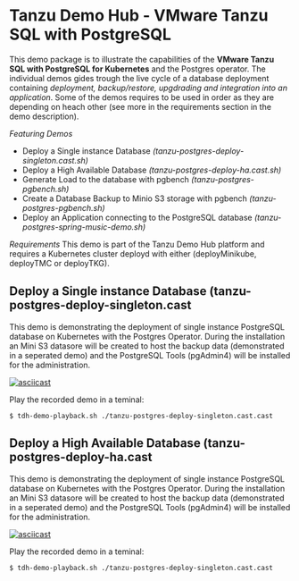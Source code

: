 # Tanzu Demo Hub - VMware Tanzu SQL with PostgreSQL

This demo package is to illustrate the capabilities of the **VMware Tanzu SQL with PostgreSQL for Kubernetes** and the Postgres operator. The individual demos gides trough the live cycle of a database deployment containing *deployment, backup/restore, upgdrading and integration into an application*. Some of the demos requires to be used in order as they are depending on heach other (see more in the requirements section in the demo description). 

*Featuring Demos*
- Deploy a Single instance Database *(tanzu-postgres-deploy-singleton.cast.sh)*
- Deploy a High Available Database *(tanzu-postgres-deploy-ha.cast.sh)*
- Generate Load to the database with pgbench *(tanzu-postgres-pgbench.sh)*
- Create a Database Backup to Minio S3 storage with pgbench *(tanzu-postgres-pgbench.sh)*
- Deploy an Application connecting to the PostgreSQL database *(tanzu-postgres-spring-music-demo.sh)*

*Requirements*
This demo is part of the Tanzu Demo Hub platform and requires a Kubernetes cluster deployd with either (deployMinikube, deployTMC or deployTKG). 

## Deploy a Single instance Database (tanzu-postgres-deploy-singleton.cast
This demo is demonstrating the deployment of single instance PostgreSQL database on Kubernetes with the Postgres Operator. During the installation an Mini S3 datasore will be created to host the backup data (demonstrated in a seperated demo) and the PostgreSQL Tools (pgAdmin4) will be installed for the administration. 

[![asciicast](https://asciinema.org/a/IgerhydQM91apIPEI7dTRA2xl.png)](https://asciinema.org/a/IgerhydQM91apIPEI7dTRA2xl)

Play the recorded demo in a teminal: 
```
$ tdh-demo-playback.sh ./tanzu-postgres-deploy-singleton.cast.cast
```

## Deploy a High Available Database (tanzu-postgres-deploy-ha.cast
This demo is demonstrating the deployment of single instance PostgreSQL database on Kubernetes with the Postgres Operator. During the installation an Mini S3 datasore will be created to
 host the backup data (demonstrated in a seperated demo) and the PostgreSQL Tools (pgAdmin4) will be installed for the administration. 

[![asciicast](https://asciinema.org/a/IgerhydQM91apIPEI7dTRA2xl.png)](https://asciinema.org/a/IgerhydQM91apIPEI7dTRA2xl)

Play the recorded demo in a teminal:
```
$ tdh-demo-playback.sh ./tanzu-postgres-deploy-singleton.cast.cast
```

